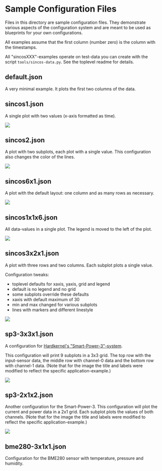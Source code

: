 Sample Configuration Files
==========================

Files in this directory are sample configuration files. They demonstrate
various aspects of the configuration system and are meant to be used
as blueprints for your own configurations.

All examples assume that the first column (number zero) is the column
with the timestamps.

All "sincosXXX"-examples operate on test-data you can create with
the script `tools/sincos-data.py`. See the toplevel readme for details.


default.json
------------

A very minimal example. It plots the first two columns of the data.


sincos1.json
------------

A single plot with two values (x-axis formatted as time).

![](../images/sincos1.png)


sincos2.json
------------

A plot with two subplots, each plot with a single value. This
configuration also changes the color of the lines.

![](../images/sincos2.png)


sincos6x1.json
--------------

A plot with the default layout: one column and as many rows as necessary.

![](../images/sincos6x1.png)


sincos1x1x6.json
----------------

All data-values in a single plot. The legend is moved to the left of
the plot.

![](../images/sincos1x1x6.png)


sincos3x2x1.json
----------------

A plot with three rows and two columns. Each subplot plots a single
value.

Configuration tweaks:

  - toplevel defaults for xaxis, yaxis, grid and legend
  - default is no legend and no grid
  - some subplots override these defaults
  - xaxis with default maximum of 30
  - min and max changed for various subplots
  - lines with markers and different linestyle

![](../images/sincos3x2x1.png)


sp3-3x3x1.json
--------------

A configuration for [Hardkernel's "Smart-Power-3"-system](https://wiki.odroid.com/accessory/power_supply_battery/smartpower3).

This configuration will print 9 subplots in a 3x3 grid. The top row with
the input-sensor data, the middle row with channel-0 data and the bottom
row with channel-1 data. (Note that for the image the title and labels were
modified to reflect the specific application-example.)

![](../images/sp3-3x3x1.png)


sp3-2x1x2.json
--------------

Another configuration for the Smart-Power-3. This configuration will plot
the current and power data in a 2x1 grid. Each subplot plots the values
of both channels. (Note that for the image the title and labels were
modified to reflect the specific application-example.)

![](../images/sp3-2x1x2.png)


bme280-3x1x1.json
-----------------

Configuration for the BME280 sensor with temperature, pressure and humidity.
